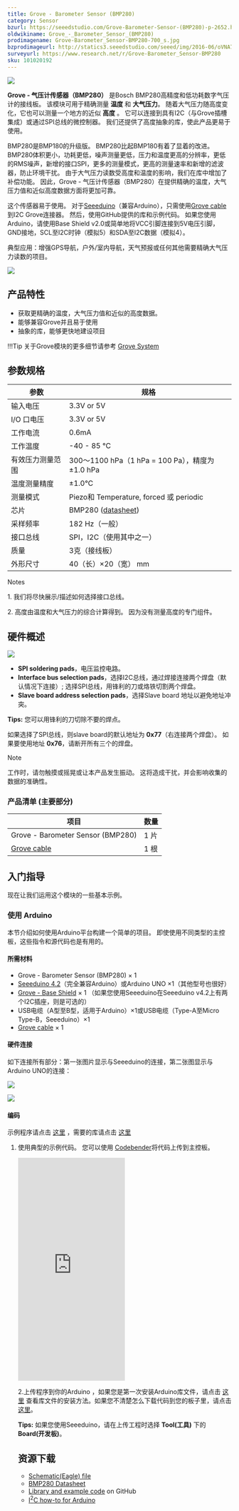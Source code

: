 ```yaml
---
title: Grove - Barometer Sensor (BMP280)
category: Sensor
bzurl: https://seeedstudio.com/Grove-Barometer-Sensor-(BMP280)-p-2652.html
oldwikiname: Grove_-_Barometer_Sensor_(BMP280)
prodimagename: Grove-Barometer_Sensor-BMP280-700_s.jpg
bzprodimageurl: http://statics3.seeedstudio.com/seeed/img/2016-06/oVNA7LQwPYYFnB674KEPM9w7.jpg
surveyurl: https://www.research.net/r/Grove-Barometer_Sensor-BMP280
sku: 101020192
---
```


![](https://raw.githubusercontent.com/SeeedDocument/Grove-Barometer_Sensor-BMP280/master/img/Grove-Barometer_Sensor-BMP280-700_s.jpg)


**Grove - 气压计传感器（BMP280）** 是Bosch BMP280高精度和低功耗数字气压计的接线板。 该模块可用于精确测量 **温度** 和 **大气压力**。 随着大气压力随高度变化，它也可以测量一个地方的近似 **高度** 。 它可以连接到具有I2C（与Grove插槽集成）或通过SPI总线的微控制器。 我们还提供了高度抽象的库，使此产品更易于使用。

BMP280是BMP180的升级版。 BMP280比起BMP180有着了显着的改进。 BMP280体积更小，功耗更低，噪声测量更低，压力和温度更高的分辨率，更低的RMS噪声，新增的接口SPI，更多的测量模式，更高的测量速率和新增的滤波器，防止环境干扰。 由于大气压力读数受高度和温度的影响，我们在库中增加了补偿功能。 因此，Grove - 气压计传感器（BMP280）在提供精确的温度，大气压力值和近似高度数据方面将更加可靠。

这个传感器易于使用。 对于[Seeeduino](https://item.taobao.com/item.htm?spm=a1z10.3-c.w4002-11172317909.9.3ff19e11rndqnS&id=45721222112)（兼容Arduino），只需使用[Grove cable](https://item.taobao.com/item.htm?spm=a1z10.3-c.w4002-11172317909.10.3ff19e11LDDtt2&id=546720638006) 到I2C Grove连接器。 然后，使用GitHub提供的库和示例代码。 如果您使用Arduino，请使用Base Shield v2.0或简单地将VCC引脚连接到5V电压引脚，GND接地，SCL至I2C时钟（模拟5）和SDA至I2C数据（模拟4）。


典型应用：增强GPS导航，户外/室内导航，天气预报或任何其他需要精确大气压力读数的项目。

[![](https://github.com/SeeedDocument/wiki_chinese/raw/master/docs/images/click_to_buy.PNG)](https://item.taobao.com/item.htm?spm=a1z10.3-c.w4002-11172317909.10.3ff19e11uVPPUa&id=534767716742)

产品特性
--------


- 获取更精确的温度，大气压力值和近似的高度数据。
- 能够兼容Grove并且易于使用
- 抽象的库，能够更快地建设项目


!!!Tip
    关于Grove模块的更多细节请参考 [Grove System](http://seeed.wiki/Grove_System/)

参数规格
--------------

| 参数                        | 规格                                                                                                                       |
|--------------------------------------|-----------------------------------------------------------------------------------------------------------------------------|
| 输入电压                      | 3.3V or 5V                                                                                                                  |
| I/O 口电压                        | 3.3V or 5V                                                                                                                  |
| 工作电流                   | 0.6mA                                                                                                                       |
| 工作温度              | -40 - 85 ℃                                                                                                                  |
| 有效压力测量范围 | 300〜1100 hPa（1 hPa = 100 Pa），精度为±1.0 hPa                            |
| 温度测量精度    | ±1.0°C                                                                                                                      |
| 测量模式                    | Piezo和 Temperature, forced 或 periodic   |
|芯片                             | BMP280 ([datasheet](https://raw.githubusercontent.com/SeeedDocument/Grove-Barometer_Sensor-BMP280/master/res/Grove-Barometer_Sensor-BMP280-BMP280-DS001-12_Datasheet.pdf)) |
|采样频率              | 182 Hz（一般）       |
|接口总线                      |SPI，I2C（使用其中之一）                                                     |
|质量                        | 3克（接线板）                                                              |
| 外形尺寸                     | 40（长）×20（宽） mm                                                                                                  |

<div class="admonition note">
<p class="admonition-title">Notes</p>
<p> 1. 我们将尽快展示/描述如何选择接口总线。</p>
<p> 2. 高度由温度和大气压力的综合计算得到。 因为没有测量高度的专门组件。</p>
</div>



硬件概述
-----------------

![](https://raw.githubusercontent.com/SeeedDocument/Grove-Barometer_Sensor-BMP280/master/img/Grove-Barometer_Sensor-BMP280-Components_1200_s.jpg)


- **SPI soldering pads**，电压监控电路。
- **Interface bus selection pads**，选择I2C总线，通过焊接连接两个焊盘（默认情况下连接）; 选择SPI总线，用锋利的刀或烙铁切割两个焊盘。
- **Slave board address selection pads**，选择Slave board 地址以避免地址冲突。


**Tips:** 您可以用锋利的刀切除不要的焊点。

如果选择了SPI总线，则slave board的默认地址为 **0x77**（右连接两个焊盘）。 如果要使用地址 **0x76**，请断开所有三个的焊盘。

<div class="admonition note">
<p class="admonition-title">Note</p>
工作时，请勿触摸或摇晃或让本产品发生振动。 这将造成干扰，并会影响收集的数据的准确性。
</div>

### **产品清单** (主要部分)

| 项目                                                                                                          | 数量 |
|-------------------------------------------------------------------------------------------------------------------------------|----------|
| Grove - Barometer Sensor (BMP280)                                                                                             | 1 片  |
| [Grove cable](https://item.taobao.com/item.htm?spm=a1z10.3-c.w4002-11172317909.10.3ff19e11tpUgf8&id=546720638006) | 1 根 |

入门指导
---------------

现在让我们运用这个模块的一些基本示例。

### 使用 Arduino

本节介绍如何使用Arduino平台构建一个简单的项目。 即使使用不同类型的主控板，这些指令和源代码也是有用的。

#### 所需材料

-   Grove - Barometer Sensor (BMP280) × 1
-   [Seeeduino 4.2](https://item.taobao.com/item.htm?spm=a1z10.3-c.w4002-11172317909.9.3ff19e11rndqnS&id=45721222112)（完全兼容Arduino）或Arduino UNO ×1（其他型号也很好）
-   [Grove - Base Shield](https://item.taobao.com/item.htm?spm=a1z10.3-c.w4002-11172317909.10.3ff19e11crrag2&id=520233320144) × 1 （如果您使用Seeeduino在Seeeduino v4.2上有两个I2C插座，则是可选的）
-   USB电缆（A型至B型，适用于Arduino）×1或USB电缆（Type-A至Micro Type-B，Seeeduino）×1
-   [Grove cable](https://item.taobao.com/item.htm?spm=a1z10.3-c.w4002-11172317909.10.3ff19e11xSC2Vg&id=546720638006) × 1

#### 硬件连接

如下连接所有部分：第一张图片显示与Seeeduino的连接，第二张图显示与Arduino UNO的连接：

![](https://raw.githubusercontent.com/SeeedDocument/Grove-Barometer_Sensor-BMP280/master/img/Grove-Barometer_Sensor-BMP280-Demo_Seeeduino_1200_s.jpg)

![](https://raw.githubusercontent.com/SeeedDocument/Grove-Barometer_Sensor-BMP280/master/img/Grove-Barometer_Sensor-BMP280-Demo_Arduino_UNO.jpg)

#### 编码

示例程序请点击 [这里](https://github.com/Seeed-Studio/Grove_BMP280/tree/master/example/bmp280_example) ，需要的库请点击  [这里](https://github.com/Seeed-Studio/Grove_BMP280)

1. 使用典型的示例代码。 您可以使用 [Codebender](https://codebender.cc)将代码上传到主控板。

    <iframe frameborder="0" height="500" src="https://codebender.cc/embed/sketch:305323" width="50%">
</iframe>

2.上传程序到你的Arduino ，如果您是第一次安装Arduino库文件，请点击 [这里](http://seeed.wiki/How_to_install_Arduino_Library/) 查看库文件的安装方法。如果您不清楚怎么下载代码到您的板子里，请点击 [这里](http://seeed.wiki/Upload_Code/)。

**Tips:** 如果您使用Seeeduino，请在上传工程时选择 **Tool(工具)** 下的 **Board(开发板)**。

资源下载
---------

-   [Schematic(Eagle) file](https://github.com/SeeedDocument/Grove-Barometer_Sensor-BMP280/raw/master/res/Grove%20-%20Barometer%20Sensor_BMP280_Schematic.zip)
-   [BMP280 Datasheet](https://raw.githubusercontent.com/SeeedDocument/Grove-Barometer_Sensor-BMP280/master/res/Grove-Barometer_Sensor-BMP280-BMP280-DS001-12_Datasheet.pdf)
-   [Library and example code](https://github.com/Seeed-Studio/Grove_BMP280) on GitHub
-   [I<sup>2</sup>C how-to for Arduino](https://www.arduino.cc/en/Reference/Wire)

<!-- This Markdown file was created from http://www.seeedstudio.com/wiki/Grove_-_Barometer_Sensor_(BMP280) -->
